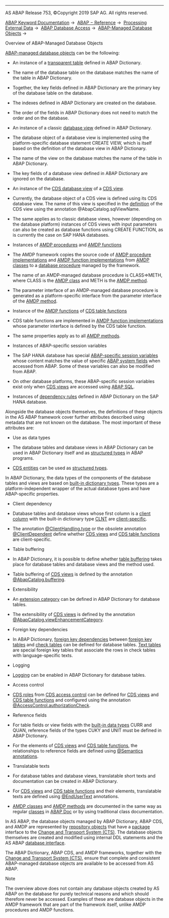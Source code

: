   

* * *

AS ABAP Release 753, ©Copyright 2019 SAP AG. All rights reserved.

[ABAP Keyword Documentation](javascript:call_link\('abenabap.htm'\)) →  [ABAP − Reference](javascript:call_link\('abenabap_reference.htm'\)) →  [Processing External Data](javascript:call_link\('abenabap_language_external_data.htm'\)) →  [ABAP Database Access](javascript:call_link\('abenabap_sql.htm'\)) →  [ABAP-Managed Database Objects](javascript:call_link\('abenabap_managed_db_objects.htm'\)) → 

Overview of ABAP-Managed Database Objects

[ABAP-managed database objects](javascript:call_link\('abenabap_managed_db_object_glosry.htm'\) "Glossary Entry") can be the following:

-   An instance of a [transparent table](javascript:call_link\('abentransparent_table_glosry.htm'\) "Glossary Entry") defined in ABAP Dictionary.

-   The name of the database table on the database matches the name of the table in ABAP Dictionary.

-   Together, the key fields defined in ABAP Dictionary are the primary key of the database table on the database.

-   The indexes defined in ABAP Dictionary are created on the database.

-   The order of the fields in ABAP Dictionary does not need to match the order and on the database.

-   An instance of a classic [database view](javascript:call_link\('abendatabase_view_glosry.htm'\) "Glossary Entry") defined in ABAP Dictionary.

-   The database object of a database view is implemented using the platform-specific database statement CREATE VIEW, which is itself based on the definition of the database view in ABAP Dictionary.

-   The name of the view on the database matches the name of the table in ABAP Dictionary.

-   The key fields of a database view defined in ABAP Dictionary are ignored on the database.

-   An instance of the [CDS database view](javascript:call_link\('abencds_database_view_glosry.htm'\) "Glossary Entry") of a [CDS view](javascript:call_link\('abencds_database_view_glosry.htm'\) "Glossary Entry").

-   Currently, the database object of a CDS view is defined using its CDS database view. The name of this view is specified in the [definition](javascript:call_link\('abencds_f1_define_view.htm'\)) of the CDS view using the annotation @AbapCatalog.sqlViewName.

-   The same applies as to classic database views, however (depending on the database platform) instances of CDS views with input parameters can also be created as database functions using CREATE FUNCTION, as is currently the case on SAP HANA databases.

-   Instances of [AMDP procedures](javascript:call_link\('abenamdp_procedure_glosry.htm'\) "Glossary Entry") and [AMDP functions](javascript:call_link\('abenamdp_function_glosry.htm'\) "Glossary Entry")

-   The AMDP framework copies the source code of [AMDP procedure implementations](javascript:call_link\('abenamdp_procedure_method_glosry.htm'\) "Glossary Entry") and [AMDP function implementations](javascript:call_link\('abenamdp_function_method_glosry.htm'\) "Glossary Entry") from [AMDP classes](javascript:call_link\('abenamdp_class_glosry.htm'\) "Glossary Entry") to a [database procedure](javascript:call_link\('abendatabase_procedure_glosry.htm'\) "Glossary Entry") managed by the framework.

-   The name of an AMDP-managed database procedure is CLASS=>METH, where CLASS is the [AMDP class](javascript:call_link\('abenamdp_class_glosry.htm'\) "Glossary Entry") and METH is the [AMDP method](javascript:call_link\('abenamdp_method_glosry.htm'\) "Glossary Entry").

-   The parameter interface of an AMDP-managed database procedure is generated as a platform-specific interface from the parameter interface of the [AMDP method](javascript:call_link\('abenamdp_method_glosry.htm'\) "Glossary Entry").

-   Instance of the [AMDP functions](javascript:call_link\('abenamdp_function_glosry.htm'\) "Glossary Entry") of [CDS table functions](javascript:call_link\('abencds_table_function_glosry.htm'\) "Glossary Entry")

-   CDS table functions are implemented in [AMDP function implementations](javascript:call_link\('abenamdp_function_method_glosry.htm'\) "Glossary Entry") whose parameter interface is defined by the CDS table function.

-   The same properties apply as to all [AMDP methods](javascript:call_link\('abenamdp_method_glosry.htm'\) "Glossary Entry").

-   Instances of ABAP-specific session variables

-   The SAP HANA database has special [ABAP-specific session variables](javascript:call_link\('abenhana_session_variables.htm'\)) whose content matches the value of specific [ABAP system fields](javascript:call_link\('abensystem_field_glosry.htm'\) "Glossary Entry") when accessed from ABAP. Some of these variables can also be modified from ABAP.

-   On other database platforms, these ABAP-specific session variables exist only when [CDS views](javascript:call_link\('abencds_view_glosry.htm'\) "Glossary Entry") are accessed using [ABAP SQL](javascript:call_link\('abenopensql.htm'\)).

-   Instances of [dependency rules](javascript:call_link\('abendependency_rule_glosry.htm'\) "Glossary Entry") defined in ABAP Dictionary on the SAP HANA database.

Alongside the database objects themselves, the definitions of these objects in the AS ABAP framework cover further attributes described using metadata that are not known on the database. The most important of these attributes are:

-   Use as data types

-   The database tables and database views in ABAP Dictionary can be used in ABAP Dictionary itself and as [structured types](javascript:call_link\('abenstructured_type_glosry.htm'\) "Glossary Entry") in ABAP programs.

-   [CDS entities](javascript:call_link\('abencds_entity_glosry.htm'\) "Glossary Entry") can be used as [structured types](javascript:call_link\('abenstructured_type_glosry.htm'\) "Glossary Entry").

In ABAP Dictionary, the data types of the components of the database tables and views are based on [built-in dictionary types](javascript:call_link\('abenddic_builtin_types.htm'\)). These types are a platform-independent wrapper of the actual database types and have ABAP-specific properties.

-   Client dependency

-   Database tables and database views whose first column is a [client column](javascript:call_link\('abenclient_column_glosry.htm'\) "Glossary Entry") with the built-in dictionary type [CLNT](javascript:call_link\('abenddic_builtin_types.htm'\)) are [client-specific](javascript:call_link\('abenclient_dependence_glosry.htm'\) "Glossary Entry").

-   The annotation [@ClientHandling.type](javascript:call_link\('abencds_client_handling.htm'\)) or the obsolete annotation [@ClientDependent](javascript:call_link\('abencds_view_client_handling_obs.htm'\)) define whether [CDS views](javascript:call_link\('abencds_view_glosry.htm'\) "Glossary Entry") and [CDS table functions](javascript:call_link\('abencds_table_function_glosry.htm'\) "Glossary Entry") are client-specific.

-   Table buffering

-   In ABAP Dictionary, it is possible to define whether [table buffering](javascript:call_link\('abensap_buffering_glosry.htm'\) "Glossary Entry") takes place for database tables and database views and the method used.

-   Table buffering of [CDS views](javascript:call_link\('abencds_view_glosry.htm'\) "Glossary Entry") is defined by the annotation [@AbapCatalog.buffering](javascript:call_link\('abencds_sap_puffer.htm'\)).

-   Extensibility

-   An [extension category](javascript:call_link\('abenddic_structures_enh_cat.htm'\)) can be defined in ABAP Dictionary for database tables.

-   The extensibility of [CDS views](javascript:call_link\('abencds_view_glosry.htm'\) "Glossary Entry") is defined by the annotation [@AbapCatalog.viewEnhancementCategory](javascript:call_link\('abencds_f1_view_entity_annotations.htm'\)).

-   Foreign key dependencies

-   In ABAP Dictionary, [foreign key dependencies](javascript:call_link\('abenforeign_key_dependency_glosry.htm'\) "Glossary Entry") between [foreign key tables](javascript:call_link\('abenforeign_key_table_glosry.htm'\) "Glossary Entry") and [check tables](javascript:call_link\('abencheck_table_glosry.htm'\) "Glossary Entry") can be defined for database tables. [Text tables](javascript:call_link\('abentext_table_glosry.htm'\) "Glossary Entry") are special foreign key tables that associate the rows in check tables with language-specific texts.

-   Logging

-   [Logging](javascript:call_link\('abenddic_database_tables_protocol.htm'\)) can be enabled in ABAP Dictionary for database tables.

-   Access control

-   [CDS roles](javascript:call_link\('abencds_role_glosry.htm'\) "Glossary Entry") from [CDS access control](javascript:call_link\('abencds_access_control_glosry.htm'\) "Glossary Entry") can be defined for [CDS views](javascript:call_link\('abencds_view_glosry.htm'\) "Glossary Entry") and [CDS table functions](javascript:call_link\('abencds_table_function_glosry.htm'\) "Glossary Entry") and configured using the annotation [@AccessControl.authorizationCheck](javascript:call_link\('abencds_f1_view_entity_annotations.htm'\)).

-   Reference fields

-   For table fields or view fields with the [built-in data types](javascript:call_link\('abenddic_builtin_types.htm'\)) CURR and QUAN, reference fields of the types CUKY and UNIT must be defined in ABAP Dictionary.

-   For the elements of [CDS views](javascript:call_link\('abencds_view_glosry.htm'\) "Glossary Entry") and [CDS table functions](javascript:call_link\('abencds_table_function_glosry.htm'\) "Glossary Entry"), the relationships to reference fields are defined using [@Semantics annotations](javascript:call_link\('abencds_f1_element_annotation.htm'\)).

-   Translatable texts

-   For database tables and database views, translatable short texts and documentation can be created in ABAP Dictionary.

-   For [CDS views](javascript:call_link\('abencds_view_glosry.htm'\) "Glossary Entry") and [CDS table functions](javascript:call_link\('abencds_table_function_glosry.htm'\) "Glossary Entry") and their elements, translatable texts are defined using [@EndUserText](javascript:call_link\('abencds_annotations_abap_tables.htm'\)) annotations.

-   [AMDP classes](javascript:call_link\('abenamdp_class_glosry.htm'\) "Glossary Entry") and [AMDP methods](javascript:call_link\('abenamdp_method_glosry.htm'\) "Glossary Entry") are documented in the same way as regular [classes](javascript:call_link\('abenclass_glosry.htm'\) "Glossary Entry") in [ABAP Doc](javascript:call_link\('abenabap_doc_glosry.htm'\) "Glossary Entry") or by using traditional class documentation.

In AS ABAP, the database objects managed by ABAP Dictionary, ABAP CDS, and AMDP are represented by [repository objects](javascript:call_link\('abenrepository_object_glosry.htm'\) "Glossary Entry") that have a [package](javascript:call_link\('abenpackage_glosry.htm'\) "Glossary Entry") interface to the [Change and Transport System (CTS)](javascript:call_link\('abencts_glosry.htm'\) "Glossary Entry"). The database objects themselves are created and modified using internal DDL statements and the AS ABAP [database interface](javascript:call_link\('abendatabase_interface_glosry.htm'\) "Glossary Entry").

The ABAP Dictionary, ABAP CDS, and AMDP frameworks, together with the [Change and Transport System (CTS)](javascript:call_link\('abencts_glosry.htm'\) "Glossary Entry"), ensure that complete and consistent ABAP-managed database objects are available to be accessed from AS ABAP.

Note

The overview above does not contain any database objects created by AS ABAP on the database for purely technical reasons and which should therefore never be accessed. Examples of these are database objects in the AMDP framework that are part of the framework itself, unlike AMDP procedures and AMDP functions.